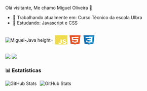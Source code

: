  Olá visitante, Me chamo Miguel Oliveira 👋
 
- 🔭 Trabalhando atualmente em: Curso Técnico da escola Ulbra
- 🌱 Estudando: Javascript e CSS
  
  
<div style="display: inline_block"><br>
  <img align="center" alt="Miguel-Java height="30" width="40" 
            <img src="https://cdn.jsdelivr.net/gh/devicons/devicon@latest/icons/java/java-original.svg">
  <img align="center" alt="Miguel-Js" height="30" width="40" src="https://raw.githubusercontent.com/devicons/devicon/master/icons/javascript/javascript-plain.svg">
  <img align="center" alt="Mguel-HTML" height="30" width="40" src="https://raw.githubusercontent.com/devicons/devicon/master/icons/html5/html5-original.svg">
  <img align="center" alt="Miguel-CSS" height="30" width="40" src="https://raw.githubusercontent.com/devicons/devicon/master/icons/css3/css3-original.svg">
</div>

##

<div> 

  <a href = "https://www.com/in/hahnmiguel26@gmail.com"><img src="https://img.shields.io/badge/-Gmail-%23333?style=for-the-badge&logo=gmail&logoColor=white" target="_blank"></a>
  <a href="https://www.linkedin.com/in/miguel-oliveira-hahn-21abb3368" target="_blank"><img src="https://img.shields.io/badge/-LinkedIn-%230077B5?style=for-the-badge&logo=linkedin&logoColor=white" target="_blank"></a> 
  
</div>


### 📊 Estatísticas

<p>
  <img 
    align="left" 
    alt="GitHub Stats" 
    height="200" 
    style="padding-right: 10px;" 
      src="https://github-readme-stats.vercel.app/api?username=migueloliveirahahn&show_icons=true&hide=contribs,prs&cache_seconds=86400&theme=dark&include_all_commits-true&locale=pt-br"
  />

<img 
      align="left" 
      alt="GitHub Stats" 
      height="200" 
      src="https://github-readme-stats.vercel.app/api/top-langs/?username=migueloliveirahahn&theme=dark&layout=compact&custom_title=Tecnologias&langs_count=2" 
  />

</p>
